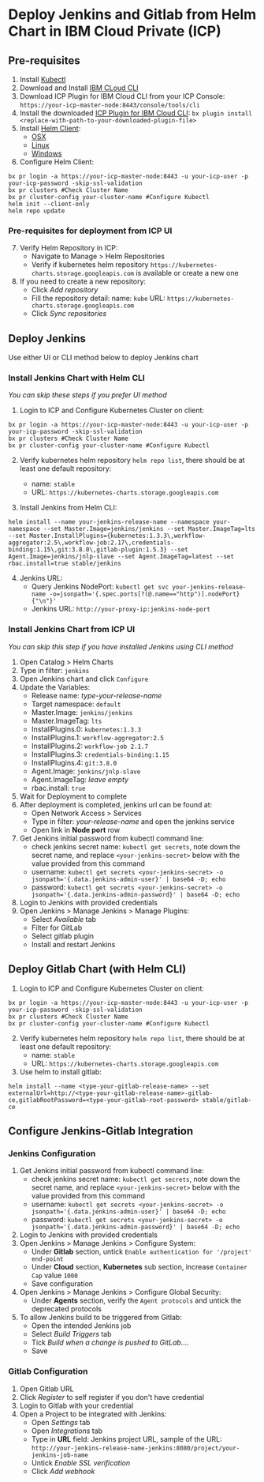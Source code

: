 # Deploy Jenkins and Gitlab from Helm Chart in IBM Cloud Private (ICP)
## Pre-requisites
1. Install [Kubectl](https://kubernetes.io/docs/tasks/tools/install-kubectl/)
2. Download and Install [IBM CLoud CLI](https://console.bluemix.net/docs/cli/reference/bluemix_cli/all_versions.html)
3. Download ICP Plugin for IBM Cloud CLI from your ICP Console: `https://your-icp-master-node:8443/console/tools/cli`
4. Install the downloaded [ICP Plugin for IBM Cloud CLI](https://www.ibm.com/support/knowledgecenter/SSBS6K_2.1.0/manage_cluster/install_cli.html):
`bx plugin install <replace-with-path-to-your-downloaded-plugin-file>`
5. Install [Helm Client](https://github.com/kubernetes/helm):
   - [OSX](https://kubernetes-helm.storage.googleapis.com/helm-v2.7.2-darwin-amd64.tar.gz)
   - [Linux](https://kubernetes-helm.storage.googleapis.com/helm-v2.7.2-linux-amd64.tar.gz)
   - [Windows](https://kubernetes-helm.storage.googleapis.com/helm-v2.7.2-windows-amd64.tar.gz)
6. Configure Helm Client:
```
bx pr login -a https://your-icp-master-node:8443 -u your-icp-user -p your-icp-password -skip-ssl-validation
bx pr clusters #Check Cluster Name
bx pr cluster-config your-cluster-name #Configure Kubectl
helm init --client-only
helm repo update
```
### Pre-requisites for deployment from ICP UI
7. Verify Helm Repository in ICP:
   - Navigate to Manage > Helm Repositories
   - Verify if kubernetes helm repository `https://kubernetes-charts.storage.googleapis.com` is available or create a new one
8. If you need to create a new repository:
   - Click *Add repository*
   - Fill the repository detail:
     name: `kube`
     URL: `https://kubernetes-charts.storage.googleapis.com`
   - Click *Sync repositories*
## Deploy Jenkins
Use either UI or CLI method below to deploy Jenkins chart
### Install Jenkins Chart with Helm CLI
*You can skip these steps if you prefer UI method*
1. Login to ICP and Configure Kubernetes Cluster on client:
```
bx pr login -a https://your-icp-master-node:8443 -u your-icp-user -p your-icp-password -skip-ssl-validation
bx pr clusters #Check Cluster Name
bx pr cluster-config your-cluster-name #Configure Kubectl
```
2. Verify kubernetes helm repository `helm repo list`, there should be at least one default repository:
   - name: `stable`
   - URL: `https://kubernetes-charts.storage.googleapis.com`

3. Install Jenkins from Helm CLI:
```
helm install --name your-jenkins-release-name --namespace your-namespace --set Master.Image=jenkins/jenkins --set Master.ImageTag=lts --set Master.InstallPlugins={kubernetes:1.3.3\,workflow-aggregator:2.5\,workflow-job:2.17\,credentials-binding:1.15\,git:3.8.0\,gitlab-plugin:1.5.3} --set Agent.Image=jenkins/jnlp-slave --set Agent.ImageTag=latest --set rbac.install=true stable/jenkins
```
4. Jenkins URL:
   - Query Jenkins NodePort: `kubectl get svc your-jenkins-release-name -o=jsonpath='{.spec.ports[?(@.name=="http")].nodePort}{"\n"}'`
   - Jenkins URL: `http://your-proxy-ip:jenkins-node-port`

### Install Jenkins Chart from ICP UI
*You can skip this step if you have installed Jenkins using CLI method*
1. Open Catalog > Helm Charts
2. Type in filter: `jenkins`
3. Open Jenkins chart and click `Configure`
4. Update the Variables:
   - Release name: *type-your-release-name*
   - Target namespace: `default`
   - Master.Image: `jenkins/jenkins`
   - Master.ImageTag: `lts`
   - InstallPlugins.0: `kubernetes:1.3.3`
   - InstallPlugins.1: `workflow-aggregator:2.5` 
   - InstallPlugins.2: `workflow-job 2.1.7` 
   - InstallPlugins.3: `credentials-binding:1.15`
   - InstallPlugins.4: `git:3.8.0`
   - Agent.Image: `jenkins/jnlp-slave`
   - Agent.ImageTag: *leave empty*
   - rbac.install: `true`
5. Wait for Deployment to complete
6. After deployment is completed, jenkins url can be found at:
   - Open Network Access > Services
   - Type in filter: *your-release-name* and open the jenkins service
   - Open link in **Node port** row
7. Get Jenkins initial password from kubectl command line:
   - check jenkins secret name: `kubectl get secrets`, note down the secret name, and replace `<your-jenkins-secret>` below with the value provided from this command
   - username: `kubectl get secrets <your-jenkins-secret> -o jsonpath='{.data.jenkins-admin-user}' | base64 -D; echo`
   - password: `kubectl get secrets <your-jenkins-secret> -o jsonpath='{.data.jenkins-admin-password}' | base64 -D; echo`
8. Login to Jenkins with provided credentials
9. Open Jenkins > Manage Jenkins > Manage Plugins:
   - Select *Available* tab
   - Filter for GitLab
   - Select gitlab plugin
   - Install and restart Jenkins
## Deploy Gitlab Chart (with Helm CLI)
1. Login to ICP and Configure Kubernetes Cluster on client:
```
bx pr login -a https://your-icp-master-node:8443 -u your-icp-user -p your-icp-password -skip-ssl-validation
bx pr clusters #Check Cluster Name
bx pr cluster-config your-cluster-name #Configure Kubectl
```
2. Verify kubernetes helm repository `helm repo list`, there should be at least one default repository:
   - name: `stable`
   - URL: `https://kubernetes-charts.storage.googleapis.com`
3. Use helm to install gitlab:
```
helm install --name <type-your-gitlab-release-name> --set externalUrl=http://<type-your-gitlab-release-name>-gitlab-ce,gitlabRootPassword=<type-your-gitlab-root-password> stable/gitlab-ce
```
## Configure Jenkins-Gitlab Integration
### Jenkins Configuration
1. Get Jenkins initial password from kubectl command line:
   - check jenkins secret name: `kubectl get secrets`, note down the secret name, and replace `<your-jenkins-secret>` below with the value provided from this command
   - username: `kubectl get secrets <your-jenkins-secret> -o jsonpath='{.data.jenkins-admin-user}' | base64 -D; echo`
   - password: `kubectl get secrets <your-jenkins-secret> -o jsonpath='{.data.jenkins-admin-password}' | base64 -D; echo`
2. Login to Jenkins with provided credentials   
3. Open Jenkins > Manage Jenkins > Configure System:
   - Under **Gitlab** section, untick `Enable authentication for '/project' end-point`
   - Under **Cloud** section, **Kubernetes** sub section, increase `Container Cap` value `1000`
   - Save configuration
4. Open Jenkins > Manage Jenkins > Configure Global Security:
   - Under **Agents** section, verify the `Agent protocols` and untick the deprecated protocols
5. To allow Jenkins build to be triggered from Gitlab:
   - Open the intended Jenkins job
   - Select *Build Triggers* tab
   - Tick *Build when a change is pushed to GitLab....*
   - Save
### Gitlab Configuration
1. Open Gitlab URL
2. Click *Register* to self register if you don't have credential
3. Login to Gitlab with your credential
4. Open a Project to be integrated with Jenkins:
   - Open *Settings* tab
   - Open *Integrations* tab
   - Type in **URL** field: Jenkins project URL, sample of the URL:
     `http://your-jenkins-release-name-jenkins:8080/project/your-jenkins-job-name`
   - Untick *Enable SSL verification*
   - Click *Add webhook*
